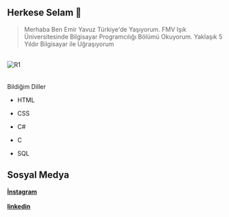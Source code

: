 
## Herkese Selam  👋 
>Merhaba Ben Emir Yavuz Türkiye'de Yaşıyorum. FMV Işık Üniversitesinde Bilgisayar Programcılığı Bölümü Okuyorum.
>Yaklaşık 5 Yıldır Bilgisayar ile Uğraşıyorum

<br>![R1](https://user-images.githubusercontent.com/92144807/148223946-6f80fe08-a4d3-4a55-b0e9-2d71809037d1.PNG)</br>
<br>
</br>
Bildiğim Diller
- HTML
  
- CSS

- C#

- C

- SQL

## Sosyal Medya
**[İnstagram](https://www.instagram.com/emir_yaw/)**
<br>
<br>
**[linkedin](https://www.linkedin.com/in/emir-yavuz-a61991229/)**



